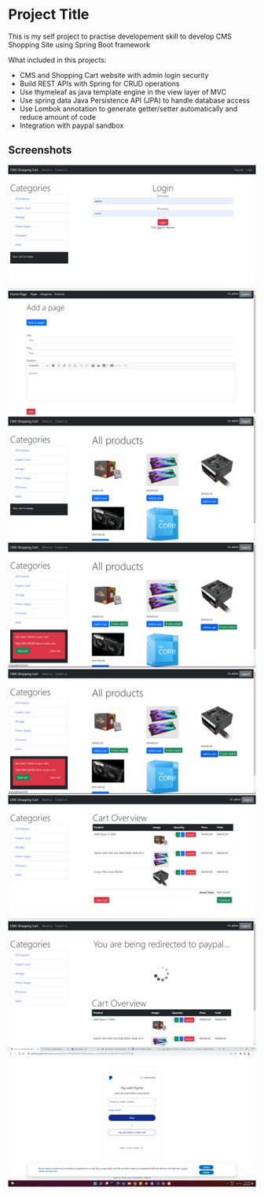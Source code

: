 # Project Title
This is my self project to practise developement skill to 
develop CMS Shopping Site using Spring Boot framework

What included in this projects:
- CMS and Shopping Cart website with admin login security 
- Build REST APIs with Spring for CRUD operations
- Use thymeleaf as java template engine in the view layer of MVC
- Use spring data Java Persistence API (JPA) to handle database access 
- Use Lombok annotation to generate getter/setter automatically and reduce amount of code
- Integration with paypal sandbox 


## Screenshots

![App Screenshot](https://github.com/azwanazlan/cms-shopping-site/blob/main/screenshots/Screenshot%202022-09-18%20093328.png)
![App Screenshot](https://github.com/azwanazlan/cms-shopping-site/blob/main/screenshots/Screenshot%202022-09-18%20101054.png)
![App Screenshot](https://github.com/azwanazlan/cms-shopping-site/blob/main/screenshots/Screenshot%202022-09-18%20093438.png)
![App Screenshot](https://github.com/azwanazlan/cms-shopping-site/blob/main/screenshots/Screenshot%202022-09-18%20093537.png)
![App Screenshot](https://github.com/azwanazlan/cms-shopping-site/blob/main/screenshots/Screenshot%202022-09-18%20093537.png)
![App Screenshot](https://github.com/azwanazlan/cms-shopping-site/blob/main/screenshots/Screenshot%202022-09-18%20093706.png)
![App Screenshot](https://github.com/azwanazlan/cms-shopping-site/blob/main/screenshots/Screenshot%202022-09-18%20094106.png)
![App Screenshot](https://github.com/azwanazlan/cms-shopping-site/blob/main/screenshots/Screenshot%202022-09-18%20093810.png)
